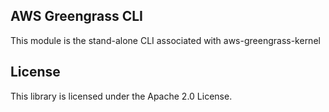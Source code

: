 ## AWS Greengrass CLI

This module is the stand-alone CLI associated with aws-greengrass-kernel

## License

This library is licensed under the Apache 2.0 License. 
